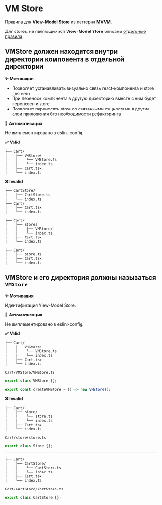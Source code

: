 # VM Store

Правила для **View-Model Store** из паттерна **MVVM**.

Для stores, не являющимися **View-Model Store** описаны [отдельные правила](./stores).

## VMStore должен находится внутри директории компонента в отдельной директории

**✨ Мотивация**

- Позволяет устанавливать визуально связь react-компонента и store для него
- При переносе компонента в другую директорию вместе с ним будет перенесен и store
- Позволяет переносить store со связанными сущностями в другие слои приложения без необходимости рефакторинга

**🤖 Автоматизация**

Не имплементировано в eslint-config.

**✅ Valid**

```
├── Cart/
|    ├── VMStore/ 
|    |    └── VMStore.ts
|    |    └── index.ts
|    ├── Cart.tsx
|    └── index.ts
```

**❌ Invalid**

```
├── CartStore/
|    ├── CartStore.ts
|    └── index.ts
├── Cart/
|    ├── Cart.tsx
|    └── index.ts
```

```
├── Cart/
|    ├── stores
|    |    ├── VMStore/
|    |    └── index.ts
|    ├── Cart.tsx
|    └── index.ts
```

```
├── Cart/
|    ├── store.ts
|    ├── Cart.tsx
|    └── index.ts
```

## VMStore и его директория должны называться `VMStore`

**✨ Мотивация**

Идентификация View-Model Store.

**🤖 Автоматизация**

Не имплементировано в eslint-config.

**✅ Valid**

```
├── Cart/
|    ├── VMStore/ 
|    |    └── VMStore.ts
|    |    └── index.ts
|    ├── Cart.tsx
|    └── index.ts
```

```Cart/VMStore/VMStore.ts```
```ts
export class VMStore {};

export const createVMStore = () => new VMStore();
```

**❌ Invalid**

```
├── Cart/
|    ├── store/ 
|    |    └── store.ts
|    |    └── index.ts
|    ├── Cart.tsx
|    └── index.ts
```

```Cart/store/store.ts```
```ts
export class Store {};
```

---

```
├── Cart/
|    ├── CartStore/ 
|    |    └── CartStore.ts
|    |    └── index.ts
|    ├── Cart.tsx
|    └── index.ts
```

```Cart/CartStore/CartStore.ts```
```ts
export class CartStore {};
```
